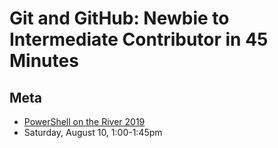 # Git and GitHub: Newbie to Intermediate Contributor in 45 Minutes

## Meta

* [PowerShell on the River 2019](https://www.powershellchatt.com/schedule/)
* Saturday, August 10, 1:00-1:45pm


